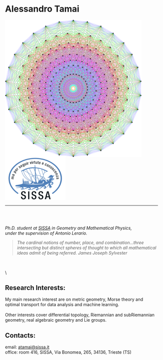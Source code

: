 
# Alessandro Tamai


<img align="left" width="450" src="https://github.com/aleetamai/aleetamai.github.io/blob/main/docs/assets/images/Lie_groups.png" />


<img src="https://github.com/aleetamai/aleetamai.github.io/blob/main/docs/assets/images/sissalogo.png" width="200" />

---------
\
\
\
​_Ph.D. student at [SISSA](https://www.sissa.it) in Geometry and Mathematical Physics, 
\
under the supervision of Antonio Lerario._











>_The cardinal notions of number, place, and combination...three intersecting but distinct spheres of thought to which all mathematical ideas admit of being referred._
>_James Joseph Sylvester_

\
\
\
## Research Interests:

My main research interest are on metric geometry, Morse theory and optimal transport for data analysis and machine learning.
\
\
Other interests cover differential topology, Riemannian and subRiemannian geometry, real algebraic geometry and Lie groups.



## Contacts:

email:  atamai@sissa.it
\
office: room 416, SISSA, Via Bonomea, 265, 34136, Trieste (TS)


